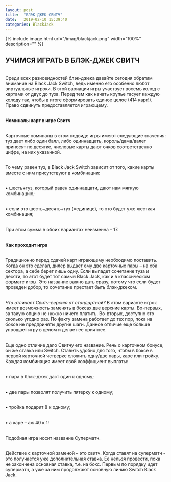 ```yaml
---
layout: post
title:  "БЛЭК-ДЖЕК СВИТЧ"
date:   2019-02-10 15:39:40
categories: BlackJack
---
```


{% include image.html url="/imag/blackjack.png" width="100%" description="" %}

## УЧИМСЯ ИГРАТЬ В БЛЭК-ДЖЕК СВИТЧ

<br>Среди всех разновидностей блэк-джека давайте сегодня обратим внимание на Black Jack Switch, ведь именно его особенно любят виртуальные игроки. В этой вариации игры участвует восемь колод с картами от двух до туза. Перед тем как начать крупье тасует каждую колоду так, чтобы в итоге сформировать единое целое (414 карт!). Право сдвинуть предоставляется играющему.

<br><strong>Номиналы карт в игре Свитч</strong>

<br>Карточные номиналы в этом подвиде игры имеют следующие значения: туз дает либо один балл, либо одиннадцать, король/дама/валет приносят по десятке, числовые карты дают очков соответственно цифре, на них указанной.

<br>То чему равен туз, в Black Jack Switch зависит от того, какие карты вместе с ним присутствуют в комбинации:

<br>•	шесть+туз, который равен одиннадцати, дают нам мягкую комбинацию;

<br>•	если это шесть+десять+туз (=единице), то это будет уже жесткая комбинация;

<br>При этом сумма в обоих вариантах неизменна – 17.

<br><strong>Как проходит игра</strong>

<br>Традиционно перед сдачей карт играющему необходимо поставить. Когда он это сделал, дилер выдает ему две карточных пары – на оба сектора, а себе берет лишь одну. Если выпадет сочетание туза и десяти, то этот будет тот самый Black Jack, как и в классическом формате игры. Это название важно дать сразу, потому что если будет проведен добор, то сочетание престает быть блэк-джеком.

<br><i>Что отличает Свитч-версию от стандартной?</i> В этом варианте игрок имеет возможность заменять в боксах две верхние карты. Во-первых, за такую опцию не нужно ничего платить. Во-вторых, доступно это сколько угодно раз. По факту замена работает до тех пор, пока на боксе не предприняты другие шаги. Данное отличие еще больше упрощает игру в целом и делает ее приятнее.

<br>Еще одно отличие дало Свитчу его название. Речь о карточном бонусе, он же ставка или Switch. Ставить удобно для того, чтобы в боксе в первой карточной четверке сложить одну/две пары, каре или тройку. Каждая комбинация имеет свой коэффициент выплаты:

<br>•	пара в блэк-джек даст один к одному;

<br>•	две пары позволят получить пятерку к одному;

<br>•	тройка подарит 8 к одному;

<br>•	а каре – аж 40 к 1!

<br>Подобная игра носит название Суперматч.

<br>Действие с карточной заменой – это свитч. Когда ставят на суперматч - это получается уже дополнительная ставка. Ее нельзя провести, пока не закончена основная ставка, т.е. на бокс. Первым по порядку идет суперматч, а уже за ним продолжают основную линию Switch Black Jack.

